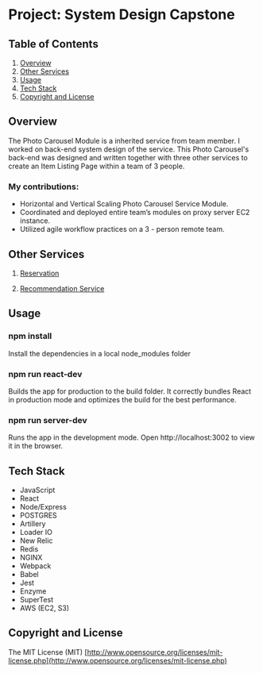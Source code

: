# Project: System Design Capstone

## Table of Contents
1. [Overview](#Overview)
1. [Other Services](#Other-Services)
1. [Usage](#Usage)
1. [Tech Stack](#Tech-Stack)
1. [Copyright and License](#Copyright-and-License)

## Overview
The Photo Carousel Module is a inherited service from team member. I worked on back-end system design of the service.
This Photo Carousel's back-end was designed and written together with three other services to create an Item Listing Page within a team of 3 people.

### My contributions:

* Horizontal and Vertical Scaling Photo Carousel Service Module.
* Coordinated and deployed entire team’s modules on proxy server EC2 instance.
* Utilized agile workflow practices on a 3 - person remote team.





## Other Services


  1. [Reservation](https://github.com/rpt19-eckert/David-Service-Res)

  1. [Recommendation Service](https://github.com/rpt19-eckert/Dustins-Rec-Service)




## Usage

### npm install
  Install the dependencies in a local node_modules folder


### npm run react-dev
  Builds the app for production to the build folder.
  It correctly bundles React in production mode and optimizes the build for the best performance.

### npm run server-dev
  Runs the app in the development mode.
  Open http://localhost:3002 to view it in the browser.


## Tech Stack

- JavaScript
- React
- Node/Express
- POSTGRES
- Artillery
- Loader IO
- New Relic
- Redis
- NGINX
- Webpack
- Babel
- Jest
- Enzyme
- SuperTest
- AWS (EC2, S3)



## Copyright and License
The MIT License (MIT) [http://www.opensource.org/licenses/mit-license.php](http://www.opensource.org/licenses/mit-license.php)
